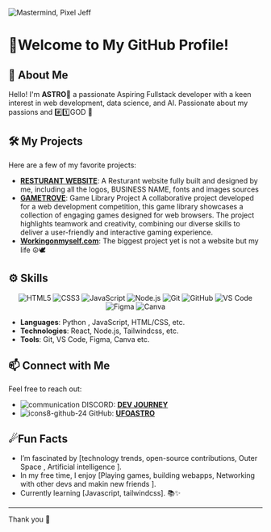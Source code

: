 ![Mastermind, Pixel Jeff](https://github.com/user-attachments/assets/a2fee120-e94f-4c25-a367-ac3bfa3b631f)

# 🌌Welcome to My GitHub Profile!


## 🚀 About Me

Hello! I'm **ASTRO🌠** a passionate Aspiring Fullstack developer with a keen interest in web development, data science, and AI. 
Passionate about my passions and #️⃣1️⃣GOD 🙏

## 🛠️ My Projects

Here are a few of my favorite projects:

- **[RESTURANT WEBSITE](https://jays-burger-project.vercel.app/)**: A Resturant website fully built and designed by me, including all the logos, BUSINESS NAME, fonts and images sources 
- **[GAMETROVE](https://gametrove.vercel.app/)**: Game Library Project
A collaborative project developed for a web development competition, this game library showcases a collection of engaging games designed for web browsers. The project highlights teamwork and creativity, combining our diverse skills to deliver a user-friendly and interactive gaming experience.
- **[Workingonmyself.com](#)**: The biggest project yet is not a website but my life ☮🕊

## ⚙️ Skills

<p align="center">
  <!-- Front-End -->
  <img src="https://img.shields.io/badge/HTML5-%23E34F26.svg?style=for-the-badge&logo=html5&logoColor=white" alt="HTML5" />
  <img src="https://img.shields.io/badge/CSS3-%231572B6.svg?style=for-the-badge&logo=css3&logoColor=white" alt="CSS3" />
  <img src="https://img.shields.io/badge/JavaScript-%23323330.svg?style=for-the-badge&logo=javascript&logoColor=%23F7DF1E" alt="JavaScript" />
  
  <!-- Back-End & Databases -->
  <img src="https://img.shields.io/badge/Node.js-%2343853D.svg?style=for-the-badge&logo=node.js&logoColor=white" alt="Node.js" />

  
  <!-- Other Tools -->
  <img src="https://img.shields.io/badge/Git-%23F05033.svg?style=for-the-badge&logo=git&logoColor=white" alt="Git" />
  <img src="https://img.shields.io/badge/GitHub-%23121011.svg?style=for-the-badge&logo=github&logoColor=white" alt="GitHub" />
  <img src="https://img.shields.io/badge/Visual_Studio_Code-%23007ACC.svg?style=for-the-badge&logo=vsco&logoColor=white" alt="VS Code" />
  <img src="https://img.shields.io/badge/Figma-%23F05033.svg?style=for-the-badge&logo=figma&logoColor=white" alt="Figma" />
  <img src="https://img.shields.io/badge/Canva-%23008ACC.svg?style=for-the-badge&logo=canva&logoColor=white" alt="Canva" />
</p>


- **Languages**: Python , JavaScript, HTML/CSS, etc.
- **Technologies**: React, Node.js, Tailwindcss, etc.
- **Tools**: Git, VS Code, Figma, Canva etc.

## 📫 Connect with Me

Feel free to reach out:
- ![communication](https://github.com/user-attachments/assets/99bfe483-3e30-44b9-86c8-f35a6bc4cc03) DISCORD:
 [**DEV JOURNEY**](https://discord.gg/d8y5qD4uA2)
- ![icons8-github-24](https://github.com/user-attachments/assets/bd2979db-5048-404c-8262-f2b59bcf8f97)
GitHub: [**UFOASTRO**](https://github.com/UFOASTRO)
## ☄Fun Facts

- I’m fascinated by [technology trends, open-source contributions, Outer Space , Artificial intelligence ].
- In my free time, I enjoy [Playing games, building webapps, Networking with other devs and makin new friends ].
- Currently learning [Javascript, tailwindcss]. 📚✨

---
Thank you 👾
